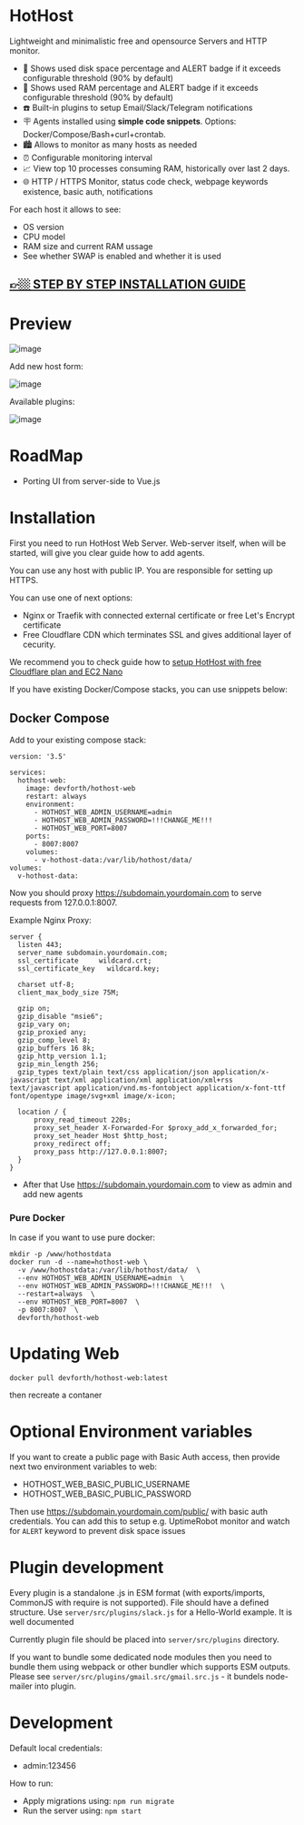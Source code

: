 # HotHost

Lightweight and minimalistic free and opensource Servers and HTTP monitor. 

* 💾 Shows used disk space percentage and ALERT badge if it exceeds configurable threshold (90% by default)
* 🧠 Shows used RAM percentage and ALERT badge if it exceeds configurable threshold (90% by default)
* ☎️ Built-in plugins to setup Email/Slack/Telegram notifications
* 🪧 Agents installed using **simple code snippets**. Options: Docker/Compose/Bash+curl+crontab.
* 🏙 Allows to monitor as many hosts as needed
* ⏰️ Configurable monitoring interval
* 📈 View top 10 processes consuming RAM, historically over last 2 days.
* 🌐 HTTP / HTTPS Monitor, status code check, webpage keywords existence, basic auth, notifications

For each host it allows to see:

* OS version
* CPU model
* RAM size and current RAM ussage
* See whether SWAP is enabled and whether it is used

## [👉🏼 STEP BY STEP INSTALLATION GUIDE](https://devforth.io/blog/critical-server-alerts-with-hothost-open-source-quick-to-setup-disk-ram-notifier/)

# Preview

![image](https://user-images.githubusercontent.com/1838656/167828815-25082ef0-c0b7-45dd-881a-f4f63b0861ea.png)

Add new host form:

![image](https://user-images.githubusercontent.com/1838656/167829631-54ae182f-87f9-4a3d-85dd-b2bb47b37329.png)


Available plugins:

![image](https://user-images.githubusercontent.com/1838656/167828992-d15dc19e-409d-491d-a2c7-c713786bf9a0.png)

# RoadMap

* Porting UI from server-side to Vue.js

# Installation

First you need to run HotHost Web Server. Web-server itself, when will be started, will give you clear guide how to add agents. 

You can use any host with public IP. You are responsible for setting up HTTPS.

You can use one of next options:
- Nginx or Traefik with connected external certificate or free Let's Encrypt certificate
- Free Cloudflare CDN which terminates SSL and gives additional layer of cecurity.

We recommend you to check guide how to [setup HotHost with free Cloudflare plan and EC2 Nano](https://devforth.io/blog/critical-server-alerts-with-hothost-open-source-quick-to-setup-disk-ram-notifier/)

If you have existing Docker/Compose stacks, you can use snippets below:

## Docker Compose

Add to your existing compose stack:

```
version: '3.5'

services:
  hothost-web:
    image: devforth/hothost-web
    restart: always
    environment:
      - HOTHOST_WEB_ADMIN_USERNAME=admin
      - HOTHOST_WEB_ADMIN_PASSWORD=!!!CHANGE_ME!!!
      - HOTHOST_WEB_PORT=8007
    ports:
      - 8007:8007
    volumes:
      - v-hothost-data:/var/lib/hothost/data/
volumes:
  v-hothost-data:
```

Now you should proxy https://subdomain.yourdomain.com to serve requests from 127.0.0.1:8007.

Example Nginx Proxy:

```
server {
  listen 443;
  server_name subdomain.yourdomain.com;
  ssl_certificate     wildcard.crt;
  ssl_certificate_key   wildcard.key;

  charset utf-8;
  client_max_body_size 75M;

  gzip on;
  gzip_disable "msie6";
  gzip_vary on;
  gzip_proxied any;
  gzip_comp_level 8;
  gzip_buffers 16 8k;
  gzip_http_version 1.1;
  gzip_min_length 256;
  gzip_types text/plain text/css application/json application/x-javascript text/xml application/xml application/xml+rss text/javascript application/vnd.ms-fontobject application/x-font-ttf font/opentype image/svg+xml image/x-icon;

  location / {
      proxy_read_timeout 220s;
      proxy_set_header X-Forwarded-For $proxy_add_x_forwarded_for;
      proxy_set_header Host $http_host;
      proxy_redirect off;
      proxy_pass http://127.0.0.1:8007;
  }
}
```


* After that Use https://subdomain.yourdomain.com to view as admin and add new agents



### Pure Docker

In case if you want to use pure docker:

```
mkdir -p /www/hothostdata
docker run -d --name=hothost-web \
  -v /www/hothostdata:/var/lib/hothost/data/  \
  --env HOTHOST_WEB_ADMIN_USERNAME=admin  \
  --env HOTHOST_WEB_ADMIN_PASSWORD=!!!CHANGE_ME!!!  \
  --restart=always  \
  --env HOTHOST_WEB_PORT=8007  \
  -p 8007:8007  \
  devforth/hothost-web
```


# Updating Web

```
docker pull devforth/hothost-web:latest
```

then recreate a contaner

# Optional Environment variables

If you want to create a public page with Basic Auth access, then provide next two environment variables to web:

* HOTHOST_WEB_BASIC_PUBLIC_USERNAME
* HOTHOST_WEB_BASIC_PUBLIC_PASSWORD

Then use https://subdomain.yourdomain.com/public/ with basic auth credentials. You can add this to setup e.g. UptimeRobot monitor and watch for `ALERT` keyword to prevent disk space issues

# Plugin development

Every plugin is a standalone .js in ESM format (with exports/imports, CommonJS with require is not supported). File should have a defined structure. Use `server/src/plugins/slack.js` for a Hello-World example. It is well documented

Currently plugin file should be placed into `server/src/plugins` directory.

If you want to bundle some dedicated node modules then you need to bundle them using webpack or other bundler which supports ESM outputs. Please see `server/src/plugins/gmail.src/gmail.src.js` - it bundels node-mailer into plugin.


# Development


Default local credentials:
- admin:123456

How to run:
- Apply migrations using: `npm run migrate`
- Run the server using: `npm start`
